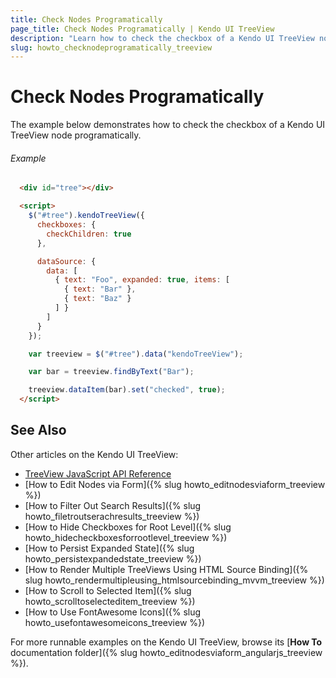 ```yaml
---
title: Check Nodes Programatically
page_title: Check Nodes Programatically | Kendo UI TreeView
description: "Learn how to check the checkbox of a Kendo UI TreeView node programatically."
slug: howto_checknodeprogramatically_treeview
---
```


# Check Nodes Programatically

The example below demonstrates how to check the checkbox of a Kendo UI TreeView node programatically.

###### Example

```html
  <div id="tree"></div>

  <script>
    $("#tree").kendoTreeView({
      checkboxes: {
        checkChildren: true
      },

      dataSource: {
        data: [
          { text: "Foo", expanded: true, items: [
            { text: "Bar" },
            { text: "Baz" }
          ] }
        ]
      }
    });

    var treeview = $("#tree").data("kendoTreeView");

    var bar = treeview.findByText("Bar");

    treeview.dataItem(bar).set("checked", true);
  </script>
```

## See Also

Other articles on the Kendo UI TreeView:

* [TreeView JavaScript API Reference](/api/javascript/ui/treeview)
* [How to Edit Nodes via Form]({% slug howto_editnodesviaform_treeview %})
* [How to Filter Out Search Results]({% slug howto_filetroutserachresults_treeview %})
* [How to Hide Checkboxes for Root Level]({% slug howto_hidecheckboxesforrootlevel_treeview %})
* [How to Persist Expanded State]({% slug howto_persistexpandedstate_treeview %})
* [How to Render Multiple TreeViews Using HTML Source Binding]({% slug howto_rendermultipleusing_htmlsourcebinding_mvvm_treeview %})
* [How to Scroll to Selected Item]({% slug howto_scrolltoselecteditem_treeview %})
* [How to Use FontAwesome Icons]({% slug howto_usefontawesomeicons_treeview %})

For more runnable examples on the Kendo UI TreeView, browse its [**How To** documentation folder]({% slug howto_editnodesviaform_angularjs_treeview %}).

